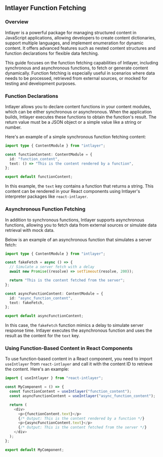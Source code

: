 ## Intlayer Function Fetching

### Overview

Intlayer is a powerful package for managing structured content in JavaScript applications, allowing developers to create content dictionaries, support multiple languages, and implement enumeration for dynamic content. It offers advanced features such as nested content structures and function declarations for flexible data fetching.

This guide focuses on the function fetching capabilities of Intlayer, including synchronous and asynchronous functions, to fetch or generate content dynamically. Function fetching is especially useful in scenarios where data needs to be processed, retrieved from external sources, or mocked for testing and development purposes.

### Function Declarations

Intlayer allows you to declare content functions in your content modules, which can be either synchronous or asynchronous. When the application builds, Intlayer executes these functions to obtain the function's result. The return value must be a JSON object or a simple value like a string or number.

Here's an example of a simple synchronous function fetching content:

```typescript
import type { ContentModule } from "intlayer";

const functionContent: ContentModule = {
  id: "function_content",
  text: () => "This is the content rendered by a function",
};

export default functionContent;
```

In this example, the `text` key contains a function that returns a string. This content can be rendered in your React components using Intlayer's interpreter packages like `react-intlayer`.

### Asynchronous Function Fetching

In addition to synchronous functions, Intlayer supports asynchronous functions, allowing you to fetch data from external sources or simulate data retrieval with mock data.

Below is an example of an asynchronous function that simulates a server fetch:

```typescript
import type { ContentModule } from "intlayer";

const fakeFetch = async () => {
  // Simulate a server fetch with a delay
  await new Promise((resolve) => setTimeout(resolve, 200));

  return "This is the content fetched from the server";
};

const asyncFunctionContent: ContentModule = {
  id: "async_function_content",
  text: fakeFetch,
};

export default asyncFunctionContent;
```

In this case, the `fakeFetch` function mimics a delay to simulate server response time. Intlayer executes the asynchronous function and uses the result as the content for the `text` key.

### Using Function-Based Content in React Components

To use function-based content in a React component, you need to import `useIntlayer` from `react-intlayer` and call it with the content ID to retrieve the content. Here's an example:

```javascript
import { useIntlayer } from "react-intlayer";

const MyComponent = () => {
  const functionContent = useIntlayer("function_content");
  const asyncFunctionContent = useIntlayer("async_function_content");

  return (
    <div>
      <p>{functionContent.text}</p>
      {/* Output: This is the content rendered by a function */}
      <p>{asyncFunctionContent.text}</p>
      {/* Output: This is the content fetched from the server */}
    </div>
  );
};

export default MyComponent;
```
